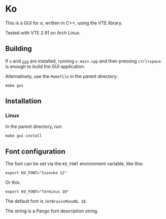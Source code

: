 # Ko

This is a GUI for o, written in C++, using the VTE library.

Tested with VTE 2.91 on Arch Linux.

## Building

If `o` and [`cxx`](https://github.com/xyproto/cxx) are installed, running `o main.cpp` and then pressing `ctrl+space` is enough to build the GUI application.

Alternatively, use the `Makefile` in the parent directory:

    make gui

## Installation

### Linux

In the parent directory, run:

    make gui-install

## Font configuration

The font can be set via the `KO_FONT` environment variable, like this:

    export KO_FONT="Iosevka 12"

Or this:

    export KO_FONT="Terminus 10"

The default font is `JetBrainsMonoNL 10`.

The string is a Pango font description string.
